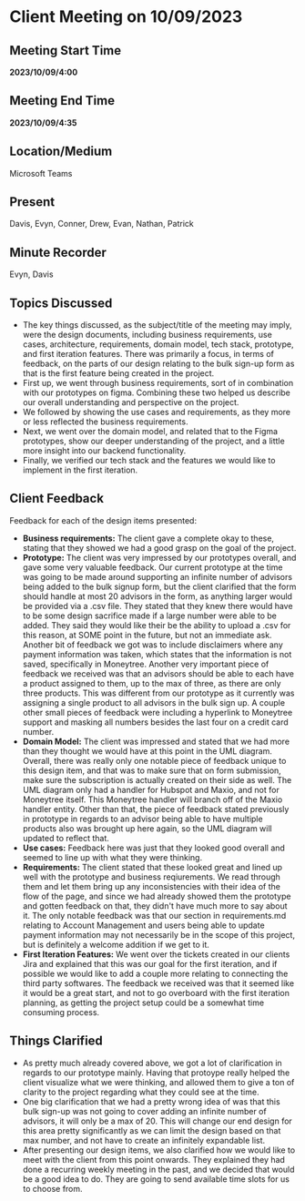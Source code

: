 # Client Meeting on 10/09/2023

## Meeting Start Time

**2023/10/09/4:00**

## Meeting End Time

**2023/10/09/4:35**

## Location/Medium

Microsoft Teams

## Present

Davis, Evyn, Conner, Drew, Evan, Nathan, Patrick

## Minute Recorder

Evyn, Davis

## Topics Discussed

- The key things discussed, as the subject/title of the meeting may imply, were the design documents, including business requirements, use cases, architecture, requirements, domain model, tech stack, prototype, and first iteration features. There was primarily a focus, in terms of feedback, on the parts of our design relating to the bulk sign-up form as that is the first feature being created in the project.
- First up, we went through business requirements, sort of in combination with our prototypes on figma. Combining these two helped us describe our overall understanding and perspective on the project.
- We followed by showing the use cases and requirements, as they more or less reflected the business requirements.
- Next, we went over the domain model, and related that to the Figma prototypes, show our deeper understanding of the project, and a little more insight into our backend functionality.
- Finally, we verified our tech stack and the features we would like to implement in the first iteration.

## Client Feedback

Feedback for each of the design items presented:

- **Business requirements:** The client gave a complete okay to these, stating that they showed we had a good grasp on the goal of the project.
- **Prototype:** The client was very impressed by our prototypes overall, and gave some very valuable feedback. Our current prototype at the time was going to be made around supporting an infinite number of advisors being added to the bulk signup form, but the client clarified that the form should handle at most 20 advisors in the form, as anything larger would be provided via a .csv file. They stated that they knew there would have to be some design sacrifice made if a large number were able to be added. They said they would like their be the ability to upload a .csv for this reason, at SOME point in the future, but not an immediate ask. Another bit of feedback we got was to include disclaimers where any payment information was taken, which states that the information is not saved, specifically in Moneytree. Another very important piece of feedback we received was that an advisors should be able to each have a product assigned to them, up to the max of three, as there are only three products. This was different from our prototype as it currently was assigning a single product to all advisors in the bulk sign up. A couple other small pieces of feedback were including a hyperlink to Moneytree support and masking all numbers besides the last four on a credit card number.
- **Domain Model:** The client was impressed and stated that we had more than they thought we would have at this point in the UML diagram. Overall, there was really only one notable piece of feedback unique to this design item, and that was to make sure that on form submission, make sure the subscription is actually created on their side as well. The UML diagram only had a handler for Hubspot and Maxio, and not for Moneytree itself. This Moneytree handler will branch off of the Maxio handler entity. Other than that, the piece of feedback stated previously in prototype in regards to an advisor being able to have multiple products also was brought up here again, so the UML diagram will updated to reflect that.
- **Use cases:** Feedback here was just that they looked good overall and seemed to line up with what they were thinking.
- **Requirements:** The client stated that these looked great and lined up well with the prototype and business reqiurements. We read through them and let them bring up any inconsistencies with their idea of the flow of the page, and since we had already showed them the prototype and gotten feedback on that, they didn't have much more to say about it. The only notable feedback was that our section in requirements.md relating to Account Management and users being able to update payment information may not necessarily be in the scope of this project, but is definitely a welcome addition if we get to it.
- **First Iteration Features:** We went over the tickets created in our clients Jira and explained that this was our goal for the first iteration, and if possible we would like to add a couple more relating to connecting the third party softwares. The feedback we received was that it seemed like it would be a great start, and not to go overboard with the first iteration planning, as getting the project setup could be a somewhat time consuming process.

## Things Clarified

- As pretty much already covered above, we got a lot of clarification in regards to our prototype mainly. Having that protoype really helped the client visualize what we were thinking, and allowed them to give a ton of clarity to the project regarding what they could see at the time.
- One big clarification that we had a pretty wrong idea of was that this bulk sign-up was not going to cover adding an infinite number of advisors, it will only be a max of 20. This will change our end design for this area pretty significantly as we can limit the design based on that max number, and not have to create an infinitely expandable list.
- After presenting our design items, we also clarified how we would like to meet with the client from this point onwards. They explained they had done a recurring weekly meeting in the past, and we decided that would be a good idea to do. They are going to send available time slots for us to choose from.
